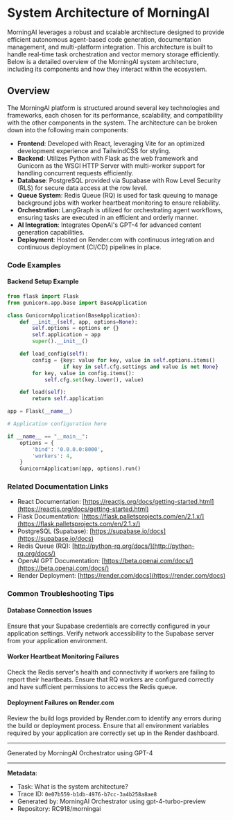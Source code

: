 # System Architecture of MorningAI

MorningAI leverages a robust and scalable architecture designed to provide efficient autonomous agent-based code generation, documentation management, and multi-platform integration. This architecture is built to handle real-time task orchestration and vector memory storage efficiently. Below is a detailed overview of the MorningAI system architecture, including its components and how they interact within the ecosystem.

## Overview

The MorningAI platform is structured around several key technologies and frameworks, each chosen for its performance, scalability, and compatibility with the other components in the system. The architecture can be broken down into the following main components:

- **Frontend**: Developed with React, leveraging Vite for an optimized development experience and TailwindCSS for styling.
- **Backend**: Utilizes Python with Flask as the web framework and Gunicorn as the WSGI HTTP Server with multi-worker support for handling concurrent requests efficiently.
- **Database**: PostgreSQL provided via Supabase with Row Level Security (RLS) for secure data access at the row level.
- **Queue System**: Redis Queue (RQ) is used for task queuing to manage background jobs with worker heartbeat monitoring to ensure reliability.
- **Orchestration**: LangGraph is utilized for orchestrating agent workflows, ensuring tasks are executed in an efficient and orderly manner.
- **AI Integration**: Integrates OpenAI's GPT-4 for advanced content generation capabilities.
- **Deployment**: Hosted on Render.com with continuous integration and continuous deployment (CI/CD) pipelines in place.

### Code Examples

#### Backend Setup Example

```python
from flask import Flask
from gunicorn.app.base import BaseApplication

class GunicornApplication(BaseApplication):
    def __init__(self, app, options=None):
        self.options = options or {}
        self.application = app
        super().__init__()

    def load_config(self):
        config = {key: value for key, value in self.options.items()
                  if key in self.cfg.settings and value is not None}
        for key, value in config.items():
            self.cfg.set(key.lower(), value)

    def load(self):
        return self.application

app = Flask(__name__)

# Application configuration here

if __name__ == "__main__":
    options = {
        'bind': '0.0.0.0:8000',
        'workers': 4,
    }
    GunicornApplication(app, options).run()
```

### Related Documentation Links

- React Documentation: [https://reactjs.org/docs/getting-started.html](https://reactjs.org/docs/getting-started.html)
- Flask Documentation: [https://flask.palletsprojects.com/en/2.1.x/](https://flask.palletsprojects.com/en/2.1.x/)
- PostgreSQL (Supabase): [https://supabase.io/docs](https://supabase.io/docs)
- Redis Queue (RQ): [http://python-rq.org/docs/](http://python-rq.org/docs/)
- OpenAI GPT Documentation: [https://beta.openai.com/docs/](https://beta.openai.com/docs/)
- Render Deployment: [https://render.com/docs](https://render.com/docs)

### Common Troubleshooting Tips

#### Database Connection Issues
Ensure that your Supabase credentials are correctly configured in your application settings. Verify network accessibility to the Supabase server from your application environment.

#### Worker Heartbeat Monitoring Failures
Check the Redis server's health and connectivity if workers are failing to report their heartbeats. Ensure that RQ workers are configured correctly and have sufficient permissions to access the Redis queue.

#### Deployment Failures on Render.com
Review the build logs provided by Render.com to identify any errors during the build or deployment process. Ensure that all environment variables required by your application are correctly set up in the Render dashboard.

---

Generated by MorningAI Orchestrator using GPT-4

---

**Metadata**:
- Task: What is the system architecture?
- Trace ID: `0e07b559-b1db-4976-b7cc-3a4b258a8ae8`
- Generated by: MorningAI Orchestrator using gpt-4-turbo-preview
- Repository: RC918/morningai
